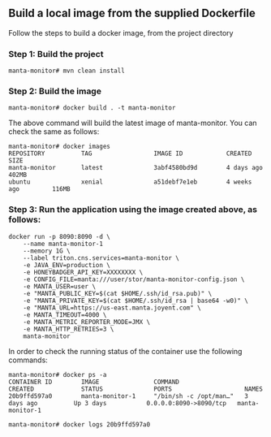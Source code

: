 ## Build a local image from the supplied Dockerfile

Follow the steps to build a docker image, from the project directory

### Step 1: Build the project
```
manta-monitor# mvn clean install
```

### Step 2: Build the image
```
manta-monitor# docker build . -t manta-monitor
```

The above command will build the latest image of manta-monitor. You can check the same as follows:
```
manta-monitor# docker images
REPOSITORY          TAG                 IMAGE ID            CREATED             SIZE
manta-monitor       latest              3abf4580bd9d        4 days ago          402MB
ubuntu              xenial              a51debf7e1eb        4 weeks ago         116MB
``` 

### Step 3: Run the application using the image created above, as follows:
```
docker run -p 8090:8090 -d \
    --name manta-monitor-1
    --memory 1G \
    --label triton.cns.services=manta-monitor \
    -e JAVA_ENV=production \
    -e HONEYBADGER_API_KEY=XXXXXXXX \
    -e CONFIG_FILE=manta:///user/stor/manta-monitor-config.json \
    -e MANTA_USER=user \
    -e "MANTA_PUBLIC_KEY=$(cat $HOME/.ssh/id_rsa.pub)" \
    -e "MANTA_PRIVATE_KEY=$(cat $HOME/.ssh/id_rsa | base64 -w0)" \
    -e "MANTA_URL=https://us-east.manta.joyent.com" \
    -e MANTA_TIMEOUT=4000 \
    -e MANTA_METRIC_REPORTER_MODE=JMX \
    -e MANTA_HTTP_RETRIES=3 \
    manta-monitor
```
In order to check the running status of the container use the following commands:
```
manta-monitor# docker ps -a
CONTAINER ID        IMAGE               COMMAND                  CREATED             STATUS              PORTS                    NAMES
20b9ffd597a0        manta-monitor-1     "/bin/sh -c /opt/man…"   3 days ago          Up 3 days           0.0.0.0:8090->8090/tcp   manta-monitor-1

manta-monitor# docker logs 20b9ffd597a0
```
